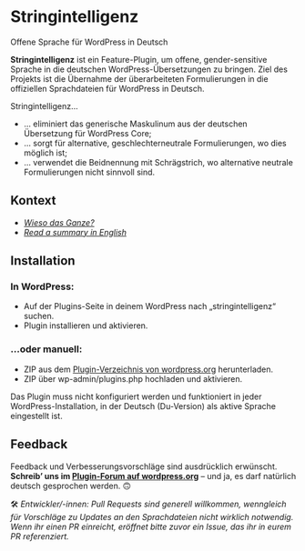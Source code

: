 # Stringintelligenz
Offene Sprache für WordPress in Deutsch

**Stringintelligenz** ist ein Feature-Plugin, um offene, gender-sensitive Sprache in die deutschen WordPress-Übersetzungen zu bringen. Ziel des Projekts ist die Übernahme der überarbeiteten Formulierungen in die offiziellen Sprachdateien für WordPress in Deutsch.


Stringintelligenz…

- …&#160;eliminiert das generische Maskulinum aus der deutschen Übersetzung für WordPress Core;
- …&#160;sorgt für alternative, geschlechterneutrale Formulierungen, wo dies möglich ist;
- …&#160;verwendet die Beidnennung mit Schrägstrich, wo alternative neutrale Formulierungen nicht sinnvoll sind.

## Kontext
* _[Wieso das Ganze?](/CONTEXT.md)_
* _[Read a summary in English](/README-en.md)_

## Installation
### In WordPress:
* Auf der Plugins-Seite in deinem WordPress nach „stringintelligenz“ suchen.
* Plugin installieren und aktivieren.

### …oder manuell:
* ZIP aus dem [Plugin-Verzeichnis von wordpress.org](https://wordpress.org/plugins/stringintelligenz/) herunterladen.
* ZIP über wp-admin/plugins.php hochladen und aktivieren.

Das Plugin muss nicht konfiguriert werden und funktioniert in jeder WordPress-Installation, in der Deutsch (Du-Version) als aktive Sprache eingestellt ist.

## Feedback
Feedback und Verbesserungsvorschläge sind ausdrücklich erwünscht. **Schreib’ uns im [Plugin-Forum auf wordpress.org](https://wordpress.org/support/plugin/stringintelligenz/)** – und ja, es darf natürlich deutsch gesprochen werden.&#160;🙃

🛠&#160;_Entwickler/-innen: Pull Requests sind generell willkommen, wenngleich für Vorschläge zu Updates an den Sprachdateien nicht wirklich notwendig. Wenn ihr einen PR einreicht, eröffnet bitte zuvor ein Issue, das ihr in eurem PR referenziert._
